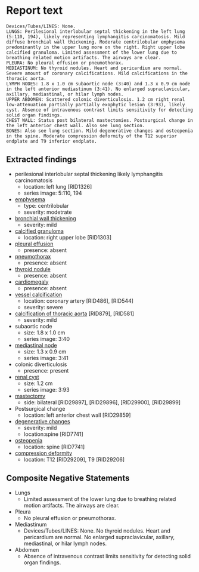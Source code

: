 # Report text

```text
Devices/Tubes/LINES: None.
LUNGS: Perilesional interlobular septal thickening in the left lung (5:110, 194), likely representing lymphangitis carcinomatosis. Mild diffuse bronchial wall thickening. Moderate centrilobular emphysema predominantly in the upper lung more on the right. Right upper lobe calcified granuloma. Limited assessment of the lower lung due to breathing related motion artifacts. The airways are clear.
PLEURA: No pleural effusion or pneumothorax.
MEDIASTINUM: No thyroid nodules. Heart and pericardium are normal. Severe amount of coronary calcifications. Mild calcifications in the thoracic aorta.
LYMPH NODES: 1.8 x 1.0 cm subaortic node (3:40) and 1.3 x 0.9 cm node in the left anterior mediastinum (3:41). No enlarged supraclavicular, axillary, mediastinal, or hilar lymph nodes.
UPPER ABDOMEN: Scattered colonic diverticulosis. 1.2 cm right renal low-attenuation partially partially exophytic lesion (3:93), likely cyst. Absence of intravenous contrast limits sensitivity for detecting solid organ findings.
CHEST WALL: Status post bilateral mastectomies. Postsurgical change in the left anterior chest wall. Also see lung section. 
BONES: Also see lung section. Mild degenerative changes and osteopenia in the spine. Moderate compression deformity of the T12 superior endplate and T9 inferior endplate. 
```

## Extracted findings

- perilesional interlobular septal thickening likely lymphangitis carcinomatosis
  - location: left lung \[RID1326\]
  - series image: 5:110, 194
- [emphysema](../../definitions/hood/emphysema.json)
  - type: centrilobular
  - severity: modetrate
- [bronchial wall thickening](../../definitions/hood/bronchial-wall-thickening.json)
  - severity: mild
- [calcified granuloma](../../definitions/hood/calcified-granuloma.json)
  - location: right upper lobe \[RID1303\]
- [pleural effusion](../../definitions/hood/pleural-effusion.json)
  - presence: absent
- [pneumothorax](../../definitions/hood/pneumothorax.json)
  - presence: absent
- [thyroid nodule](../../definitions/hood/thyroid-nodule.md)
  - presence: absent
- [cardiomegaly](../../definitions/upmedic/Cardiomegaly.cde.md)
  - presence: absent
- [vessel calcification](../../definitions/nuance/coronary_artery_calcification.json)
  - location: coronary artery \[RID486\], \[RID544\]
  - severity: severe
- [calcification of thoracic aorta](../../definitions/nuance/thoracic_vessel_atherosclerotic_calcification.json) \[RID879\], \[RID581\]
  - severity: mild
- subaortic node
  - size: 1.8 x 1.0 cm
  - series image: 3:40
- [mediastinal node](../../definitions/hood/mediastinal-lymph-nodes.json)
  - size: 1.3 x 0.9 cm
  - series image: 3:41
- colonic diverticulosis
  - presence: present
- [renal cyst](../../definitions/nuance/hepatic_and_renal_cysts.json)
  - size: 1.2 cm
  - series image: 3:93
- [mastectomy](../../definitions/hood/mastectomy.json)
  - side: bilateral \[RID29897\], \[RID29896\], \[RID29900\], \[RID29899\]
- Postsurgical change
  - location: left anterior chest wall \[RID29859\]
- [degenerative changes](../../definitions/nuance/thoracic_spine_degenerative_changes.json)
  - severity: mild
  - location:spine \[RID7741\]
- [osteopenia](../../definitions/nuance/osteopenia.json)
  - location: spine \[RID7741\]
- [compression deformity](../../definitions/hood/compression-fracture.json)
  - location: T12 \[RID29209\], T9 \[RID29206\]

## Composite Negative Statements

- Lungs
  - Limited assessment of the lower lung due to breathing related motion artifacts. The airways are clear.
- Pleura
  - No pleural effusion or pneumothorax.
- Mediastinum
  - Devices/Tubes/LINES: None. No thyroid nodules. Heart and pericardium are normal. No enlarged supraclavicular, axillary, mediastinal, or hilar lymph nodes.
- Abdomen
  - Absence of intravenous contrast limits sensitivity for detecting solid organ findings.
  